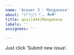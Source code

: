 ```yaml
---
name: 'Answer 3 : Manganese'
about: "(╯°□°）╯︵ ┻━┻"
title: quiz|444|Manganese
labels: ''
assignees: ''

---
```


Just click 'Submit new issue'.
